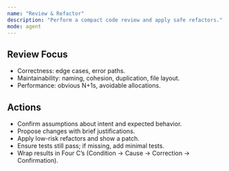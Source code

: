 ```yaml
---
name: "Review & Refactor"
description: "Perform a compact code review and apply safe refactors."
mode: agent
---
```


## Review Focus
- Correctness: edge cases, error paths.
- Maintainability: naming, cohesion, duplication, file layout.
- Performance: obvious N+1s, avoidable allocations.

## Actions
- Confirm assumptions about intent and expected behavior.
- Propose changes with brief justifications.
- Apply low-risk refactors and show a patch.
- Ensure tests still pass; if missing, add minimal tests.
- Wrap results in Four C’s (Condition → Cause → Correction → Confirmation).